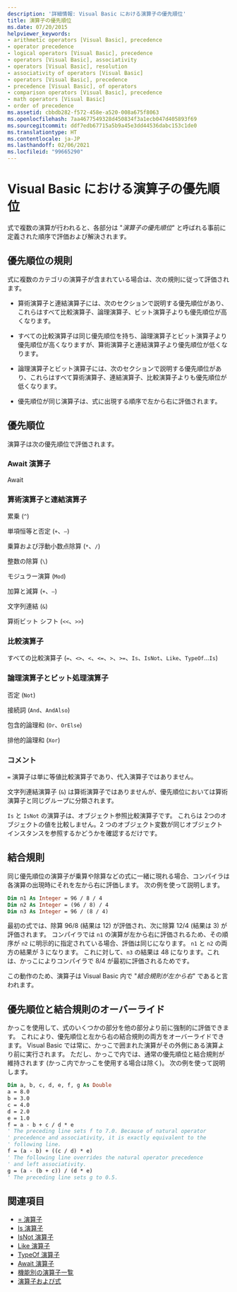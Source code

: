 ```yaml
---
description: '詳細情報: Visual Basic における演算子の優先順位'
title: 演算子の優先順位
ms.date: 07/20/2015
helpviewer_keywords:
- arithmetic operators [Visual Basic], precedence
- operator precedence
- logical operators [Visual Basic], precedence
- operators [Visual Basic], associativity
- operators [Visual Basic], resolution
- associativity of operators [Visual Basic]
- operators [Visual Basic], precedence
- precedence [Visual Basic], of operators
- comparison operators [Visual Basic], precedence
- math operators [Visual Basic]
- order of precedence
ms.assetid: cbbdb282-f572-458e-a520-008a675f8063
ms.openlocfilehash: 7aa4677549328d450834f3a1ecb047d405893f69
ms.sourcegitcommit: ddf7edb67715a5b9a45e3dd44536dabc153c1de0
ms.translationtype: HT
ms.contentlocale: ja-JP
ms.lasthandoff: 02/06/2021
ms.locfileid: "99665290"
---
```

# <a name="operator-precedence-in-visual-basic"></a>Visual Basic における演算子の優先順位

式で複数の演算が行われると、各部分は "*演算子の優先順位*" と呼ばれる事前に定義された順序で評価および解決されます。

## <a name="precedence-rules"></a>優先順位の規則

 式に複数のカテゴリの演算子が含まれている場合は、次の規則に従って評価されます。

- 算術演算子と連結演算子には、次のセクションで説明する優先順位があり、これらはすべて比較演算子、論理演算子、ビット演算子よりも優先順位が高くなります。

- すべての比較演算子は同じ優先順位を持ち、論理演算子とビット演算子より優先順位が高くなりますが、算術演算子と連結演算子より優先順位が低くなります。

- 論理演算子とビット演算子には、次のセクションで説明する優先順位があり、これらはすべて算術演算子、連結演算子、比較演算子よりも優先順位が低くなります。

- 優先順位が同じ演算子は、式に出現する順序で左から右に評価されます。

## <a name="precedence-order"></a>優先順位

 演算子は次の優先順位で評価されます。

### <a name="await-operator"></a>Await 演算子

 Await

### <a name="arithmetic-and-concatenation-operators"></a>算術演算子と連結演算子

 累乗 (`^`)

 単項恒等と否定 (`+`、`–`)

 乗算および浮動小数点除算 (`*`、`/`)

 整数の除算 (`\`)

 モジュラー演算 (`Mod`)

 加算と減算 (`+`、`–`)

 文字列連結 (`&`)

 算術ビット シフト (`<<`、`>>`)

### <a name="comparison-operators"></a>比較演算子

 すべての比較演算子 (`=`、`<>`、`<`、`<=`、`>`、`>=`、`Is`、`IsNot`、`Like`、`TypeOf`...`Is`)

### <a name="logical-and-bitwise-operators"></a>論理演算子とビット処理演算子

 否定 (`Not`)

 接続詞 (`And`、`AndAlso`)

 包含的論理和 (`Or`、`OrElse`)

 排他的論理和 (`Xor`)

### <a name="comments"></a>コメント

 `=` 演算子は単に等値比較演算子であり、代入演算子ではありません。

 文字列連結演算子 (`&`) は算術演算子ではありませんが、優先順位においては算術演算子と同じグループに分類されます。

 `Is` と `IsNot` の演算子は、オブジェクト参照比較演算子です。 これらは 2つのオブジェクトの値を比較しません。2 つのオブジェクト変数が同じオブジェクト インスタンスを参照するかどうかを確認するだけです。

## <a name="associativity"></a>結合規則

 同じ優先順位の演算子が乗算や除算などの式に一緒に現れる場合、コンパイラは各演算の出現時にそれを左から右に評価します。 次の例を使って説明します。

```vb
Dim n1 As Integer = 96 / 8 / 4
Dim n2 As Integer = (96 / 8) / 4
Dim n3 As Integer = 96 / (8 / 4)
```

 最初の式では、除算 96/8 (結果は 12) が評価され、次に除算 12/4 (結果は 3) が評価されます。 コンパイラでは `n1` の演算が左から右に評価されるため、その順序が `n2` に明示的に指定されている場合、評価は同じになります。 `n1` と `n2` の両方の結果が 3 になります。 これに対して、`n3` の結果は 48 になります。これは、かっこによりコンパイラで 8/4 が最初に評価されるためです。

 この動作のため、演算子は Visual Basic 内で "*結合規則が左から右*" であると言われます。

## <a name="overriding-precedence-and-associativity"></a>優先順位と結合規則のオーバーライド

 かっこを使用して、式のいくつかの部分を他の部分より前に強制的に評価できます。 これにより、優先順位と左から右の結合規則の両方をオーバーライドできます。 Visual Basic では常に、かっこで囲まれた演算がその外側にある演算より前に実行されます。 ただし、かっこで内では、通常の優先順位と結合規則が維持されます (かっこ内でかっこを使用する場合は除く)。 次の例を使って説明します。

```vb
Dim a, b, c, d, e, f, g As Double
a = 8.0
b = 3.0
c = 4.0
d = 2.0
e = 1.0
f = a - b + c / d * e
' The preceding line sets f to 7.0. Because of natural operator
' precedence and associativity, it is exactly equivalent to the
' following line.
f = (a - b) + ((c / d) * e)
' The following line overrides the natural operator precedence
' and left associativity.
g = (a - (b + c)) / (d * e)
' The preceding line sets g to 0.5.
```

## <a name="see-also"></a>関連項目

- [= 演算子](assignment-operator.md)
- [Is 演算子](is-operator.md)
- [IsNot 演算子](isnot-operator.md)
- [Like 演算子](like-operator.md)
- [TypeOf 演算子](typeof-operator.md)
- [Await 演算子](await-operator.md)
- [機能別の演算子一覧](operators-listed-by-functionality.md)
- [演算子および式](../../programming-guide/language-features/operators-and-expressions/index.md)
